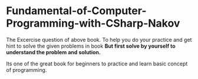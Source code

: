 # Fundamental-of-Computer-Programming-with-CSharp-Nakov

The Excercise question of above book. To help you do your practice and get hint to solve the given problems in book **But first solve by yourself to understand the problem and solution.**

Its one of the great book for beginners to practice and learn basic concept of programming.

